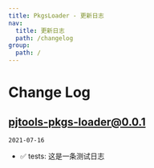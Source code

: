 ```yaml
---
title: PkgsLoader - 更新日志
nav:
  title: 更新日志
  path: /changelog
group:
  path: /
---
```


# Change Log

## pjtools-pkgs-loader@0.0.1

`2021-07-16`

- ✅ tests: 这是一条测试日志
